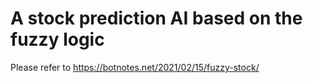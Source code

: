 # A stock prediction AI based on the fuzzy logic
 
Please refer to https://botnotes.net/2021/02/15/fuzzy-stock/
